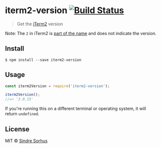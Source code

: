 # iterm2-version [![Build Status](https://travis-ci.org/sindresorhus/iterm2-version.svg?branch=master)](https://travis-ci.org/sindresorhus/iterm2-version)

> Get the [iTerm2](https://www.iterm2.com) version

Note: The `2` in iTerm2 is [part of the name](https://en.wikipedia.org/wiki/ITerm2) and does not indicate the version.


## Install

```
$ npm install --save iterm2-version
```


## Usage

```js
const iterm2Version = require('iterm2-version');

iterm2Version();
//=> '3.0.15'
```

If you're running this on a different terminal or operating system, it will return `undefined`.


## License

MIT © [Sindre Sorhus](https://sindresorhus.com)
